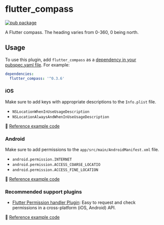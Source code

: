 # flutter_compass

[![pub package](https://img.shields.io/pub/v/flutter_compass.svg)](https://pub.dartlang.org/packages/flutter_compass)

A Flutter compass. The heading varies from 0-360, 0 being north.

## Usage

To use this plugin, add `flutter_compass` as a [dependency in your pubspec.yaml file](https://flutter.io/platform-plugins/). For example:

```yaml
dependencies:
  flutter_compass: '^0.3.6'
```

### iOS
Make sure to add keys with appropriate descriptions to the `Info.plist` file.

* `NSLocationWhenInUseUsageDescription`
* `NSLocationAlwaysAndWhenInUseUsageDescription`

:memo: [Reference example code](https://github.com/hemanthrajv/flutter_compass/blob/89dccd39a32af970322b237e574d2e6fa3454568/example/ios/Runner/Info.plist#L27-L30)

### Android
Make sure to add permissions to the `app/src/main/AndroidManifest.xml` file.

* `android.permission.INTERNET`
* `android.permission.ACCESS_COARSE_LOCATIO`
* `android.permission.ACCESS_FINE_LOCATION`

:memo: [Reference example code](https://github.com/hemanthrajv/flutter_compass/blob/89dccd39a32af970322b237e574d2e6fa3454568/example/android/app/src/main/AndroidManifest.xml#L4-L10)

### Recommended support plugins

* [Flutter Permission handler Plugin](https://github.com/Baseflow/flutter-permission-handler): Easy to request and check permissions in a cross-platform (iOS, Android) API.

:memo: [Reference example code](https://github.com/hemanthrajv/flutter_compass/blob/89dccd39a32af970322b237e574d2e6fa3454568/example/pubspec.yaml#L12)

